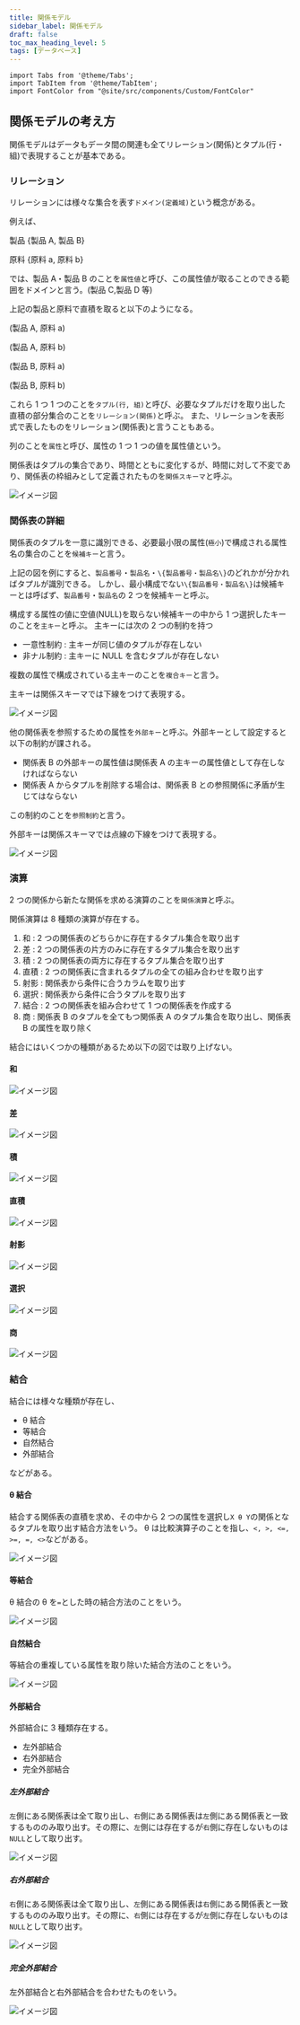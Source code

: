 ```yaml
---
title: 関係モデル
sidebar_label: 関係モデル
draft: false
toc_max_heading_level: 5
tags: [データベース]
---
```


```mdx-code-block
import Tabs from '@theme/Tabs';
import TabItem from '@theme/TabItem';
import FontColor from "@site/src/components/Custom/FontColor"
```

## 関係モデルの考え方

関係モデルはデータもデータ間の関連も全てリレーション(関係)とタプル(行・組)で表現することが基本である。

### リレーション

リレーションには様々な集合を表す`ドメイン(定義域)`という概念がある。

例えば、

製品 \{製品 A, 製品 B\}

原料 \{原料 a, 原料 b\}

では、製品 A・製品 B のことを`属性値`と呼び、この属性値が取ることのできる範囲をドメインと言う。(製品 C,製品 D 等)

上記の製品と原料で直積を取ると以下のようになる。

(製品 A, 原料 a)

(製品 A, 原料 b)

(製品 B, 原料 a)

(製品 B, 原料 b)

これら 1 つ 1 つのことを`タプル(行, 組)`と呼び、必要なタプルだけを取り出した直積の部分集合のことを`リレーション(関係)`と呼ぶ。
また、リレーションを表形式で表したものをリレーション(関係表)と言うこともある。

列のことを`属性`と呼び、属性の 1 つ 1 つの値を属性値という。

関係表はタプルの集合であり、時間とともに変化するが、時間に対して不変であり、関係表の枠組みとして定義されたものを`関係スキーマ`と呼ぶ。

![イメージ図](/img/svg/Database/relational-data-model/relational-data-model-1.drawio.svg "リレーション(関係表)")

### 関係表の詳細

関係表のタプルを一意に識別できる、必要最小限の属性(`極小`)で構成される属性名の集合のことを`候補キー`と言う。

上記の図を例にすると、`製品番号`・`製品名`・`\{製品番号・製品名\}`のどれかが分かればタプルが識別できる。
しかし、最小構成でない`\{製品番号・製品名\}`は候補キーとは呼ばず、`製品番号`・`製品名`の 2 つを候補キーと呼ぶ。

構成する属性の値に空値(NULL)を取らない候補キーの中から 1 つ選択したキーのことを`主キー`と呼ぶ。
主キーには次の 2 つの制約を持つ

- 一意性制約 : 主キーが同じ値のタプルが存在しない
- 非ナル制約 : 主キーに NULL を含むタプルが存在しない

複数の属性で構成されている主キーのことを`複合キー`と言う。

主キーは関係スキーマでは下線をつけて表現する。

![イメージ図](/img/svg/Database/relational-data-model/relational-data-model-2.drawio.svg "主キー")

他の関係表を参照するための属性を`外部キー`と呼ぶ。外部キーとして設定すると以下の制約が課される。

- 関係表 B の外部キーの属性値は関係表 A の主キーの属性値として存在しなければならない
- 関係表 A からタプルを削除する場合は、関係表 B との参照関係に矛盾が生じてはならない

この制約のことを`参照制約`と言う。

外部キーは関係スキーマでは点線の下線をつけて表現する。

![イメージ図](/img/svg/Database/relational-data-model/relational-data-model-3.drawio.svg "外部キー")

### 演算

2 つの関係から新たな関係を求める演算のことを`関係演算`と呼ぶ。

関係演算は 8 種類の演算が存在する。

1. 和 : 2 つの関係表のどちらかに存在するタプル集合を取り出す
2. 差 : 2 つの関係表の片方のみに存在するタプル集合を取り出す
3. 積 : 2 つの関係表の両方に存在するタプル集合を取り出す
4. 直積 : 2 つの関係表に含まれるタプルの全ての組み合わせを取り出す
5. 射影 : 関係表から条件に合うカラムを取り出す
6. 選択 : 関係表から条件に合うタプルを取り出す
7. 結合 : 2 つの関係表を組み合わせて 1 つの関係表を作成する
8. 商 : 関係表 B のタプルを全てもつ関係表 A のタプル集合を取り出し、関係表 B の属性を取り除く

結合にはいくつかの種類があるため以下の図では取り上げない。

#### 和

![イメージ図](/img/svg/Database/relational-data-model/relational-data-model-4.drawio.svg "和")

#### 差

![イメージ図](/img/svg/Database/relational-data-model/relational-data-model-5.drawio.svg "差")

#### 積

![イメージ図](/img/svg/Database/relational-data-model/relational-data-model-6.drawio.svg "積")

#### 直積

![イメージ図](/img/svg/Database/relational-data-model/relational-data-model-7.drawio.svg "直積")

#### 射影

![イメージ図](/img/svg/Database/relational-data-model/relational-data-model-8.drawio.svg "射影")

#### 選択

![イメージ図](/img/svg/Database/relational-data-model/relational-data-model-9.drawio.svg "選択")

#### 商

![イメージ図](/img/svg/Database/relational-data-model/relational-data-model-10.drawio.svg "商")

### 結合

結合には様々な種類が存在し、

- θ 結合
- 等結合
- 自然結合
- 外部結合

などがある。

#### θ 結合

結合する関係表の直積を求め、その中から 2 つの属性を選択し`X θ Y`の関係となるタプルを取り出す結合方法をいう。
θ は比較演算子のことを指し、`<, >, <=, >=, =, <>`などがある。

![イメージ図](/img/svg/Database/relational-data-model/relational-data-model-11.drawio.svg "θ結合")

#### 等結合

θ 結合の θ を`=`とした時の結合方法のことをいう。

![イメージ図](/img/svg/Database/relational-data-model/relational-data-model-12.drawio.svg "等結合")

#### 自然結合

等結合の重複している属性を取り除いた結合方法のことをいう。

![イメージ図](/img/svg/Database/relational-data-model/relational-data-model-13.drawio.svg "自然結合")

#### 外部結合

外部結合に 3 種類存在する。

- 左外部結合
- 右外部結合
- 完全外部結合

##### 左外部結合

`左`側にある関係表は全て取り出し、`右`側にある関係表は`左`側にある関係表と一致するもののみ取り出す。その際に、`左`側には存在するが`右`側に存在しないものは`NULL`として取り出す。

![イメージ図](/img/svg/Database/relational-data-model/relational-data-model-14.drawio.svg "左外部結合")

##### 右外部結合

`右`側にある関係表は全て取り出し、`左`側にある関係表は`右`側にある関係表と一致するもののみ取り出す。その際に、`右`側には存在するが`左`側に存在しないものは`NULL`として取り出す。

![イメージ図](/img/svg/Database/relational-data-model/relational-data-model-15.drawio.svg "右外部結合")

##### 完全外部結合

左外部結合と右外部結合を合わせたものをいう。

![イメージ図](/img/svg/Database/relational-data-model/relational-data-model-16.drawio.svg "完全外部結合")
